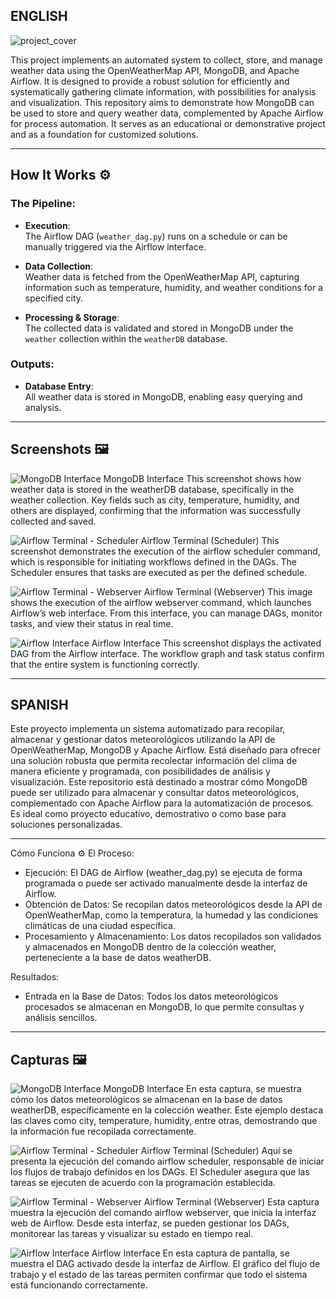 ## **ENGLISH**

![project_cover](images/project_cover.jpg)

This project implements an automated system to collect, store, and manage weather data using the OpenWeatherMap API, MongoDB, and Apache Airflow. It is designed to provide a robust solution for efficiently and systematically gathering climate information, with possibilities for analysis and visualization.
This repository aims to demonstrate how MongoDB can be used to store and query weather data, complemented by Apache Airflow for process automation. It serves as an educational or demonstrative project and as a foundation for customized solutions.

---

## **How It Works ⚙️**

### **The Pipeline:**
- **Execution**:  
   The Airflow DAG (`weather_dag.py`) runs on a schedule or can be manually triggered via the Airflow interface.

- **Data Collection**:  
   Weather data is fetched from the OpenWeatherMap API, capturing information such as temperature, humidity, and weather conditions for a specified city.

- **Processing & Storage**:  
   The collected data is validated and stored in MongoDB under the `weather` collection within the `weatherDB` database.

### **Outputs:**
- **Database Entry**:  
   All weather data is stored in MongoDB, enabling easy querying and analysis.

---

## **Screenshots 🖼** 

![MongoDB Interface](images/screenshots/mongoDB_interface.png)
MongoDB Interface
This screenshot shows how weather data is stored in the weatherDB database, specifically in the weather collection. Key fields such as city, temperature, humidity, and others are displayed, confirming that the information was successfully collected and saved.

![Airflow Terminal - Scheduler](images/screenshots/airflow_terminal_1.png)
Airflow Terminal (Scheduler)
This screenshot demonstrates the execution of the airflow scheduler command, which is responsible for initiating workflows defined in the DAGs. The Scheduler ensures that tasks are executed as per the defined schedule.

![Airflow Terminal - Webserver](images/screenshots/airflow_terminal_2.png)
Airflow Terminal (Webserver)
This image shows the execution of the airflow webserver command, which launches Airflow’s web interface. From this interface, you can manage DAGs, monitor tasks, and view their status in real time.

![Airflow Interface](images/screenshots/airflow_interface.png)
Airflow Interface
This screenshot displays the activated DAG from the Airflow interface. The workflow graph and task status confirm that the entire system is functioning correctly.

---
## **SPANISH**

Este proyecto implementa un sistema automatizado para recopilar, almacenar y gestionar datos meteorológicos utilizando la API de OpenWeatherMap, MongoDB y Apache Airflow. Está diseñado para ofrecer una solución robusta que permita recolectar información del clima de manera eficiente y programada, con posibilidades de análisis y visualización.
Este repositorio está destinado a mostrar cómo MongoDB puede ser utilizado para almacenar y consultar datos meteorológicos, complementado con Apache Airflow para la automatización de procesos. Es ideal como proyecto educativo, demostrativo o como base para soluciones personalizadas.

---

Cómo Funciona ⚙️
El Proceso:
- Ejecución:
El DAG de Airflow (weather_dag.py) se ejecuta de forma programada o puede ser activado manualmente desde la interfaz de Airflow.
- Obtención de Datos:
Se recopilan datos meteorológicos desde la API de OpenWeatherMap, como la temperatura, la humedad y las condiciones climáticas de una ciudad específica.
- Procesamiento y Almacenamiento:
Los datos recopilados son validados y almacenados en MongoDB dentro de la colección weather, perteneciente a la base de datos weatherDB.

Resultados:
- Entrada en la Base de Datos:
Todos los datos meteorológicos procesados se almacenan en MongoDB, lo que permite consultas y análisis sencillos.

---

## **Capturas 🖼** 

![MongoDB Interface](images/screenshots/mongoDB_interface.png)
MongoDB Interface
En esta captura, se muestra cómo los datos meteorológicos se almacenan en la base de datos weatherDB, específicamente en la colección weather. Este ejemplo destaca las claves como city, temperature, humidity, entre otras, demostrando que la información fue recopilada correctamente.

![Airflow Terminal - Scheduler](images/screenshots/airflow_terminal_1.png)
Airflow Terminal (Scheduler)
Aquí se presenta la ejecución del comando airflow scheduler, responsable de iniciar los flujos de trabajo definidos en los DAGs. El Scheduler asegura que las tareas se ejecuten de acuerdo con la programación establecida.

![Airflow Terminal - Webserver](images/screenshots/airflow_terminal_2.png)
Airflow Terminal (Webserver)
Esta captura muestra la ejecución del comando airflow webserver, que inicia la interfaz web de Airflow. Desde esta interfaz, se pueden gestionar los DAGs, monitorear las tareas y visualizar su estado en tiempo real.

![Airflow Interface](images/screenshots/airflow_interface.png)
Airflow Interface
En esta captura de pantalla, se muestra el DAG activado desde la interfaz de Airflow. El gráfico del flujo de trabajo y el estado de las tareas permiten confirmar que todo el sistema está funcionando correctamente.
